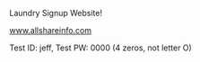 Laundry Signup Website!

www.allshareinfo.com

Test ID: jeff,
Test PW: 0000            (4 zeros, not letter O)
